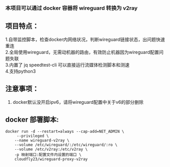 ### 本项目可以通过 docker 容器将 wireguard  转换为 v2ray 
  
  
## 项目特点：
1.自带监控脚本，检查docker内网络状况，判断wireguard链接状态，出问题快速重连  
2.全局使用wireguard，无需动机器的路由，有效防止机器因为wireguard配置问题失联  
3.内置了 jq speedtest-cli 可以直接运行流媒体检测脚本和测速  
4.支持python3


  
  
## 注意事项：  
1. docker默认没开启ipv6，请将wireguard配置中关于v6的部分删除




## docker 部署脚本:
```
docker run -d --restart=always --cap-add=NET_ADMIN \
     --privileged \
    --name wireguard-v2ray \
    --volume /etc/wireguard/:/etc/wireguard/:ro \
    --volume /etc/v2ray:/etc/v2ray \
    -p 映射端口:配置文件内设置的端口 \
    cloudfly23/wireguard-proxy-v2ray
```
